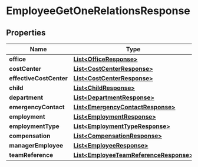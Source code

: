 

# EmployeeGetOneRelationsResponse


## Properties

| Name | Type | Description | Notes |
|------------ | ------------- | ------------- | -------------|
|**office** | [**List&lt;OfficeResponse&gt;**](OfficeResponse.md) |  |  [optional] |
|**costCenter** | [**List&lt;CostCenterResponse&gt;**](CostCenterResponse.md) |  |  [optional] |
|**effectiveCostCenter** | [**List&lt;CostCenterResponse&gt;**](CostCenterResponse.md) |  |  [optional] |
|**child** | [**List&lt;ChildResponse&gt;**](ChildResponse.md) |  |  [optional] |
|**department** | [**List&lt;DepartmentResponse&gt;**](DepartmentResponse.md) |  |  [optional] |
|**emergencyContact** | [**List&lt;EmergencyContactResponse&gt;**](EmergencyContactResponse.md) |  |  [optional] |
|**employment** | [**List&lt;EmploymentResponse&gt;**](EmploymentResponse.md) |  |  [optional] |
|**employmentType** | [**List&lt;EmploymentTypeResponse&gt;**](EmploymentTypeResponse.md) |  |  [optional] |
|**compensation** | [**List&lt;CompensationResponse&gt;**](CompensationResponse.md) |  |  [optional] |
|**managerEmployee** | [**List&lt;EmployeeResponse&gt;**](EmployeeResponse.md) |  |  [optional] |
|**teamReference** | [**List&lt;EmployeeTeamReferenceResponse&gt;**](EmployeeTeamReferenceResponse.md) |  |  [optional] |



